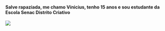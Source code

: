 <h4>Salve rapaziada, me chamo Vínicius, tenho 15 anos e sou estudante da Escola Senac Distrito Criativo</h4>
<img src="https://giphy.com/gifs/40cxBsgqqwb65M5ivp.gif">
